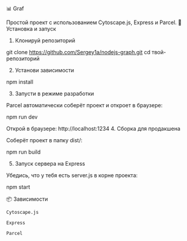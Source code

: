 📊 Graf

Простой проект с использованием Cytoscape.js, Express и Parcel.
🚀 Установка и запуск
1. Клонируй репозиторий

git clone https://github.com/Sergey1a/nodejs-graph.git
cd твой-репозиторий

2. Установи зависимости

npm install

3. Запусти в режиме разработки

Parcel автоматически соберёт проект и откроет в браузере:

npm run dev

Открой в браузере: http://localhost:1234
4. Сборка для продакшена

Соберёт проект в папку dist/:

npm run build

5. Запуск сервера на Express

Убедись, что у тебя есть server.js в корне проекта:

npm start

📦 Зависимости

    Cytoscape.js

    Express

    Parcel